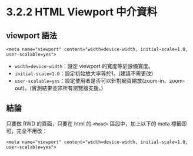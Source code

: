 # 3.2.2 HTML Viewport 中介資料

## **viewport 語法**

```markup
<meta name="viewport" content="width=device-width, initial-scale=1.0, user-scalable=yes">
```

* `width=device-width`：設定 viewport 的寬度等於設備寬度。
* `initial-scale=1.0`：設定初始放大率等於1。\(建議不需更改\)
* `user-scalable=yes`：設定使用者是否可以針對網頁縮放\(zoom-in、zoom-out\)。\(實測結果並非所有瀏覽器支援。\)

## 結論

只要做 RWD 的頁面，只要在 html 的 `<head>` 區段中，加上以下的 meta 標籤即可，完全不用改：

```markup
<meta name="viewport" content="width=device-width, initial-scale=1.0, user-scalable=yes">
```

